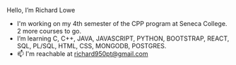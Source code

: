  Hello, I’m Richard Lowe
 - I'm working on my 4th semester of the CPP program at Seneca College.  2 more courses to go.
 - I’m learning C, C++, JAVA, JAVASCRIPT, PYTHON, BOOTSTRAP, REACT, SQL, PL/SQL, HTML, CSS, MONGODB, POSTGRES.
 - 📫 I'm reachable at richard950pt@gmail.com 

<!---
Ttoaster/Ttoaster is a ✨ special ✨ repository because its `README.md` (this file) appears on your GitHub profile.
You can click the Preview link to take a look at your changes.
--->
